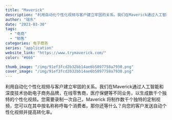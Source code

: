 ```yaml
---
title: "Maverick"
description: "利用自动化个性化视频与客户建立牢固的关系。我们在Maverick通过人工智能和深度技术协助电子商务品牌，在线零售商，医疗"
author: "瑞东"
date: "2023-03-30"
tags:
  - "电商"
  - "销售"
categories: 电子商务
series: "application"
website_link: "https://www.trymaverick.com/"
color: "#666"

thumb_image: "/img/91ef3fcd2b32bb14ae6b5897758a7930.png"
cover_image: "/img/91ef3fcd2b32bb14ae6b5897758a7930.png"
---
```


利用自动化个性化视频与客户建立牢固的关系。我们在Maverick通过人工智能和深度技术协助电子商务品牌，在线零售商，医疗保健等不同业务，以生成数千个独特的个性化视频。您需要录制一次自己，Maverick 将制作数千个独特的定制视频，您可以在其中按名称称呼每个消费者。那你还等什么？向您的客户发送自动个性化视频并提高转化率。 